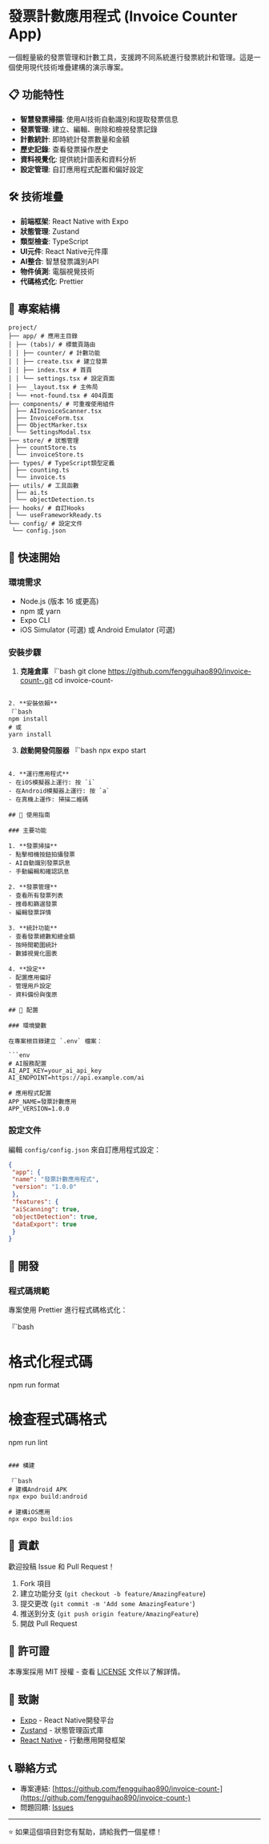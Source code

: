# 發票計數應用程式 (Invoice Counter App)

一個輕量級的發票管理和計數工具，支援跨不同系統進行發票統計和管理。這是一個使用現代技術堆疊建構的演示專案。

## 📋 功能特性

- **智慧發票掃描**: 使用AI技術自動識別和提取發票信息
- **發票管理**: 建立、編輯、刪除和檢視發票記錄
- **計數統計**: 即時統計發票數量和金額
- **歷史記錄**: 查看發票操作歷史
- **資料視覺化**: 提供統計圖表和資料分析
- **設定管理**: 自訂應用程式配置和偏好設定

## 🛠️ 技術堆疊

- **前端框架**: React Native with Expo
- **狀態管理**: Zustand
- **類型檢查**: TypeScript
- **UI元件**: React Native元件庫
- **AI整合**: 智慧發票識別API
- **物件偵測**: 電腦視覺技術
- **代碼格式化**: Prettier

## 📁 專案結構

```
project/
├── app/ # 應用主目錄
│ ├── (tabs)/ # 標籤頁路由
│ │ ├── counter/ # 計數功能
│ │ ├── create.tsx # 建立發票
│ │ ├── index.tsx # 首頁
│ │ └── settings.tsx # 設定頁面
│ ├── _layout.tsx # 主佈局
│ └── +not-found.tsx # 404頁面
├── components/ # 可重複使用組件
│ ├── AIInvoiceScanner.tsx
│ ├── InvoiceForm.tsx
│ ├── ObjectMarker.tsx
│ └── SettingsModal.tsx
├── store/ # 狀態管理
│ ├── countStore.ts
│ └── invoiceStore.ts
├── types/ # TypeScript類型定義
│ ├── counting.ts
│ └── invoice.ts
├── utils/ # 工具函數
│ ├── ai.ts
│ └── objectDetection.ts
├── hooks/ # 自訂Hooks
│ └── useFrameworkReady.ts
└── config/ # 設定文件
 └── config.json
```

## 🚀 快速開始

### 環境需求

- Node.js (版本 16 或更高)
- npm 或 yarn
- Expo CLI
- iOS Simulator (可選) 或 Android Emulator (可選)

### 安裝步驟

1. **克隆倉庫**
 『`bash
 git clone https://github.com/fengguihao890/invoice-count-.git
 cd invoice-count-
 ```

2. **安裝依賴**
 『`bash
 npm install
 # 或
 yarn install
 ```

3. **啟動開發伺服器**
 『`bash
 npx expo start
 ```

4. **運行應用程式**
 - 在iOS模擬器上運行: 按 `i`
 - 在Android模擬器上運行: 按 `a`
 - 在真機上運作: 掃描二維碼

## 📱 使用指南

### 主要功能

1. **發票掃描**
 - 點擊相機按鈕拍攝發票
 - AI自動識別發票訊息
 - 手動編輯和確認訊息

2. **發票管理**
 - 查看所有發票列表
 - 搜尋和篩選發票
 - 編輯發票詳情

3. **統計功能**
 - 查看發票總數和總金額
 - 按時間範圍統計
 - 數據視覺化圖表

4. **設定**
 - 配置應用偏好
 - 管理用戶設定
 - 資料備份與復原

## 🔧 配置

### 環境變數

在專案根目錄建立 `.env` 檔案：

```env
# AI服務配置
AI_API_KEY=your_ai_api_key
AI_ENDPOINT=https://api.example.com/ai

# 應用程式配置
APP_NAME=發票計數應用
APP_VERSION=1.0.0
```

### 設定文件

編輯 `config/config.json` 來自訂應用程式設定：

```json
{
 "app": {
 "name": "發票計數應用程式",
 "version": "1.0.0"
 },
 "features": {
 "aiScanning": true,
 "objectDetection": true,
 "dataExport": true
 }
}
```

## 🧪 開發

### 程式碼規範

專案使用 Prettier 進行程式碼格式化：

『`bash
# 格式化程式碼
npm run format

# 檢查程式碼格式
npm run lint
```

### 構建

『`bash
# 建構Android APK
npx expo build:android

# 建構iOS應用
npx expo build:ios
```

## 🤝 貢獻

歡迎投稿 Issue 和 Pull Request！

1. Fork 項目
2. 建立功能分支 (`git checkout -b feature/AmazingFeature`)
3. 提交更改 (`git commit -m 'Add some AmazingFeature'`)
4. 推送到分支 (`git push origin feature/AmazingFeature`)
5. 開啟 Pull Request

## 📄 許可證

本專案採用 MIT 授權 - 查看 [LICENSE](LICENSE) 文件以了解詳情。

## 🙏 致謝

- [Expo](https://expo.dev/) - React Native開發平台
- [Zustand](https://github.com/pmndrs/zustand) - 狀態管理函式庫
- [React Native](https://reactnative.dev/) - 行動應用開發框架

## 📞 聯絡方式

- 專案連結: [https://github.com/fengguihao890/invoice-count-](https://github.com/fengguihao890/invoice-count-)
- 問題回饋: [Issues](https://github.com/fengguihao890/invoice-count-/issues)

---

⭐ 如果這個項目對您有幫助，請給我們一個星標！
